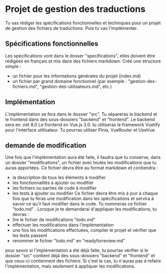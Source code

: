 # Projet de gestion des traductions

Tu vas rédiger les spécifications fonctionnelles et techniques pour un projet de gestion des fichiers de traductions. Puis tu vas l'implémenter.

## Spécifications fonctionnelles

Les spécifications vont dans le dosser "specifications", elles doivent être rédigées en français et mis dans des fichiers markdown.
Créé une structure simple :
- un fichier pour les informations générales du projet (index.md)
- un fichier par grand domaine fonctionnel (par exemple : "gestion-des-fichiers.md", "gestion-des-utilisateurs.md", etc.)

## Implémentation

L'implémentation se fera dans le dossier "src". 
Tu sépareras le backend et le frontend dans des sous-dossiers "backend" et "frontend".
Le backend sera en .net 8.0 
Le frontend en Vue.js 3.0. tu utiliseras le framework Vuetify pour l'interface utilisateur. Tu pourras utiliser Pinia, VueRouter et UseVue.

## demande de modification

Une fois que l'implémentation aura été faite, il faudra que tu conserve, dans un dossier "modifications", un fichier avec toutes les modifications que tu auras apportées.
Ce fichier devra être au format markdown et contiendra :
- la description de tous les éléments à modifier
- les fonctionnalités à ajouter ou modifier
- les fichiers ou parties de code à modifier
- les tests à ajouter ou modifier
Ce fichier devra être mis à jour à chaque fois que tu feras une modification dans les spécifications et servira à savoir ce qu'il faut modifier dans le code.
Tu nommeras ce fichier "todo.md"
.
Lorsque je te demanderai d'appliquer les modifications, tu devras :
- lire le fichier de modifications "todo.md"
- effectuer les modifications dans l'implémentation
- une fois les modifications effectuées, compiler le projet et vérifier que les tests passent
- renommer le fichier "todo.md" en "readyforreview.md"

pour savoir si l'implémentation a été déjà faite, tu pourras vérifier si le dossier "src" contient déjà des sous-dossiers "backend" et "frontend" et que ceux-ci contiennent des fichiers. 
Si c'est le cas, tu n'auras pas à refaire l'implémentation, mais seulement à appliquer les modifications.